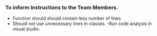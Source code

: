 ### To inform Instructions to the Team Members.
- Function should should contain less number of lines
- Should not use unnecessary lines in classes.
 -Run code analysis in visual studio.
 

